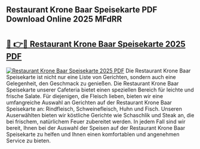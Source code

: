 ## Restaurant Krone Baar Speisekarte PDF Download Online 2025 MFdRR

# <h2><a href="http://gcao69.nevu.top/?p=Restaurant+Krone+Baar+Speisekarte">🔗 👉🔴 Restaurant Krone Baar Speisekarte 2025 PDF</a></h2>

[![Restaurant Krone Baar Speisekarte 2025 PDF](https://i.imgur.com/dBaPXMq.png)](http://gcao69.nevu.top/?p=Restaurant+Krone+Baar+Speisekarte)
Die Restaurant Krone Baar Speisekarte ist nicht nur eine Liste von Gerichten, sondern auch eine Gelegenheit, den Geschmack zu genießen. Die Restaurant Krone Baar Speisekarte unserer Cafeteria bietet einen speziellen Bereich für leichte und frische Salate. Für diejenigen, die Fleisch lieben, bieten wir eine umfangreiche Auswahl an Gerichten auf der Restaurant Krone Baar Speisekarte an: Rindfleisch, Schweinefleisch, Huhn und Fisch. Unseren Auserwählten bieten wir köstliche Gerichte wie Schaschlik und Steak an, die bei frischem, natürlichem Feuer zubereitet werden. In jedem Fall sind wir bereit, Ihnen bei der Auswahl der Speisen auf der Restaurant Krone Baar Speisekarte zu helfen und Ihnen einen komfortablen und angenehmen Service zu bieten.
